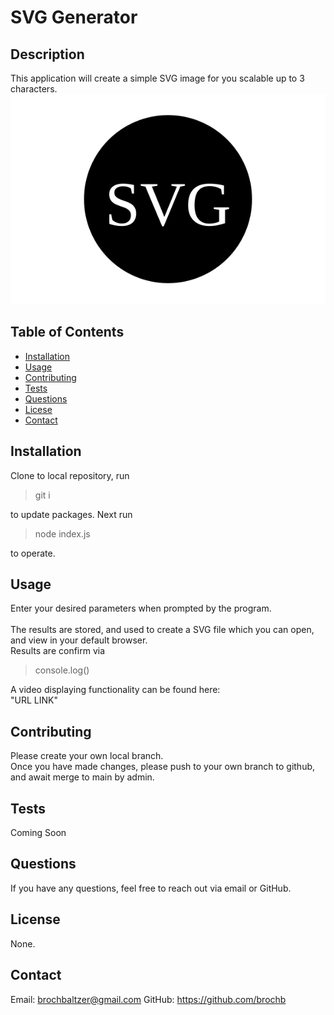 
  # SVG Generator

  ## Description
  This application will create a simple SVG image for you scalable up to 3 characters.
  [![A mushroom-head robot](/assets/images/generatorLogo.svg 'Codey the Codecademy mascot')](https://codecademy.com)


  ## Table of Contents
  - [Installation](#installation)
  - [Usage](#usage)
  - [Contributing](#contributing)
  - [Tests](#tests)
  - [Questions](#questions)
  - [Licese](#license)
  - [Contact](#contact)

  ## Installation
  Clone to local repository, run 
  >git i
  >
  to update packages. Next run 
  >node index.js
  >
  to operate.

  ## Usage
  Enter your desired parameters when prompted by the program.<br><br>
  The results are stored, and used to create a SVG file which you can open, and view in your default browser.<br>
  Results are confirm via 
  >console.log()
  >
  A video displaying functionality can be found here:<br>
  "URL LINK"

  ## Contributing
  Please create your own local branch.<br>
  Once you have made changes, please push to your own branch to github, and await merge to main by admin.

  ## Tests
  Coming Soon

  ## Questions
  If you have any questions, feel free to reach out via email or GitHub.

  ## License
 None.

  ## Contact
  Email: brochbaltzer@gmail.com
  GitHub: https://github.com/brochb